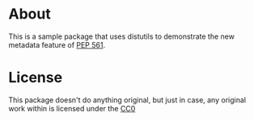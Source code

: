 # About

This is a sample package that uses distutils to demonstrate the new metadata feature of [PEP 561](https://www.python.org/dev/peps/pep-0561/).

# License

This package doesn't do anything original, but just in case, any original work within is licensed under the [CC0](https://wiki.creativecommons.org/wiki/CC0)
